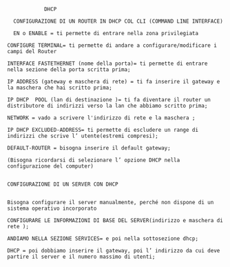                 DHCP

      CONFIGURAZIONE DI UN ROUTER IN DHCP COL CLI (COMMAND LINE INTERFACE)

      EN o ENABLE = ti permette di entrare nella zona privilegiata

    CONFIGURE TERMINAL= ti permette di andare a configurare/modificare i campi del Router
    
    INTERFACE FASTETHERNET (nome della porta)= ti permette di entrare nella sezione della porta scritta prima;
    
    IP ADDRESS (gateway e maschera di rete) = ti fa inserire il gateway e la maschera che hai scritto prima;
    
    IP DHCP  POOL (lan di destinazione )= ti fa diventare il router un distributore di indirizzi verso la lan che abbiamo scritto prima;
    
    NETWORK = vado a scrivere l'indirizzo di rete e la maschera ;
    
    IP DHCP EXCLUDED-ADDRESS= ti permette di escludere un range di indirizzi che scrive l’ utente(estremi compresi);
    
    DEFAULT-ROUTER = bisogna inserire il default gateway;
    
    (Bisogna ricordarsi di selezionare l’ opzione DHCP nella configurazione del computer)
    
    
    CONFIGURAZIONE DI UN SERVER CON DHCP 
    
    
    Bisogna configurare il server manualmente, perché non dispone di un sistema operativo incorporato
    
    CONFIGURARE LE INFORMAZIONI DI BASE DEL SERVER(indirizzo e maschera di rete );
    
    ANDIAMO NELLA SEZIONE SERVICES= e poi nella sottosezione dhcp;
    
    DHCP = poi dobbiamo inserire il gateway, poi l’ indirizzo da cui deve partire il server e il numero massimo di utenti;
    
